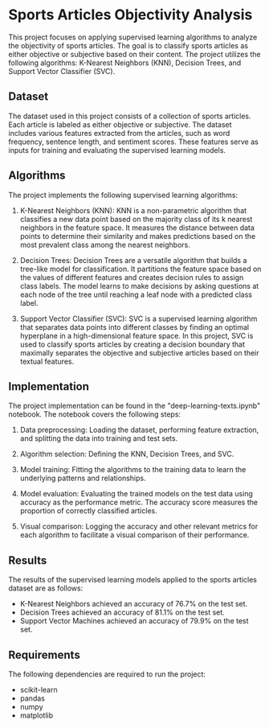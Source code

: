 # Sports Articles Objectivity Analysis

This project focuses on applying supervised learning algorithms to analyze the objectivity of sports articles. The goal is to classify sports articles as either objective or subjective based on their content. The project utilizes the following algorithms: K-Nearest Neighbors (KNN), Decision Trees, and Support Vector Classifier (SVC).

## Dataset

The dataset used in this project consists of a collection of sports articles. Each article is labeled as either objective or subjective. The dataset includes various features extracted from the articles, such as word frequency, sentence length, and sentiment scores. These features serve as inputs for training and evaluating the supervised learning models.

## Algorithms

The project implements the following supervised learning algorithms:

1. K-Nearest Neighbors (KNN): KNN is a non-parametric algorithm that classifies a new data point based on the majority class of its k nearest neighbors in the feature space. It measures the distance between data points to determine their similarity and makes predictions based on the most prevalent class among the nearest neighbors.

2. Decision Trees: Decision Trees are a versatile algorithm that builds a tree-like model for classification. It partitions the feature space based on the values of different features and creates decision rules to assign class labels. The model learns to make decisions by asking questions at each node of the tree until reaching a leaf node with a predicted class label.

3. Support Vector Classifier (SVC): SVC is a supervised learning algorithm that separates data points into different classes by finding an optimal hyperplane in a high-dimensional feature space. In this project, SVC is used to classify sports articles by creating a decision boundary that maximally separates the objective and subjective articles based on their textual features.

## Implementation

The project implementation can be found in the "deep-learning-texts.ipynb" notebook. The notebook covers the following steps:

1. Data preprocessing: Loading the dataset, performing feature extraction, and splitting the data into training and test sets.

2. Algorithm selection: Defining the KNN, Decision Trees, and SVC.

3. Model training: Fitting the algorithms to the training data to learn the underlying patterns and relationships.

4. Model evaluation: Evaluating the trained models on the test data using accuracy as the performance metric. The accuracy score measures the proportion of correctly classified articles.

5. Visual comparison: Logging the accuracy and other relevant metrics for each algorithm to facilitate a visual comparison of their performance.

## Results

The results of the supervised learning models applied to the sports articles dataset are as follows:

- K-Nearest Neighbors achieved an accuracy of 76.7% on the test set.
- Decision Trees achieved an accuracy of 81.1% on the test set.
- Support Vector Machines achieved an accuracy of 79.9% on the test set.


## Requirements

The following dependencies are required to run the project:

- scikit-learn
- pandas
- numpy
- matplotlib

